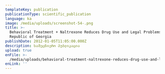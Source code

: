 ```yaml
---
templateKey: publication
publicationType: scientific_publication
language: ka
image: /media/uploads/screenshot-54-.png
title: >-
  Behavioral Treatment + Naltrexone Reduces Drug Use and Legal Problems in the
  Republic of Georgia
publishDate: 2012-01-05T11:05:00.000Z
description: სამეცნიერო პუბლიკაცია
upload: true
enFile: >-
  /media/uploads/behavioral-treatment-naltrexone-reduces-drug-use-and-legal-problems-in-the-republic-of-georgia.pdf
enLink: ''
---
```


